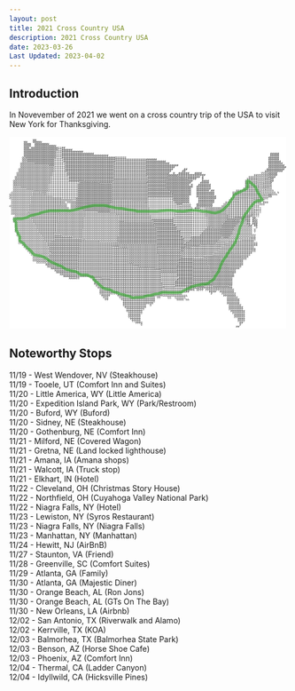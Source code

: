 ```yaml
---
layout: post
title: 2021 Cross Country USA
description: 2021 Cross Country USA
date: 2023-03-26
Last Updated: 2023-04-02
---
```

## Introduction
In Novevember of 2021 we went on a cross country trip of the USA to visit New York for Thanksgiving.

![2021 Cross country Roadtrip](/assets/images/2021xcountry.png)

## Noteworthy Stops
11/19 - West Wendover, NV (Steakhouse)    
11/19 - Tooele, UT (Comfort Inn and Suites)    
11/20 - Little America, WY (Little America)    
11/20 - Expedition Island Park, WY (Park/Restroom)  
11/20 - Buford, WY (Buford)  
11/20 - Sidney, NE (Steakhouse)  
11/20 - Gothenburg, NE (Comfort Inn)  
11/21 - Milford, NE (Covered Wagon)  
11/21 - Gretna, NE (Land locked lighthouse)  
11/21 - Amana, IA (Amana shops)  
11/21 - Walcott, IA (Truck stop)  
11/21 - Elkhart, IN (Hotel)  
11/22 - Cleveland, OH (Christmas Story House)  
11/22 - Northfield, OH (Cuyahoga Valley National Park)  
11/22 - Niagra Falls, NY (Hotel)  
11/23 - Lewiston, NY (Syros Restaurant)   
11/23 - Niagra Falls, NY (Niagra Falls)  
11/23 - Manhattan, NY (Manhattan)  
11/24 - Hewitt, NJ (AirBnB)  
11/27 - Staunton, VA (Friend)  
11/28 - Greenville, SC (Comfort Suites)  
11/29 - Atlanta, GA (Family)  
11/30 - Atlanta, GA (Majestic Diner)  
11/30 - Orange Beach, AL (Ron Jons)  
11/30 - Orange Beach, AL (GTs On The Bay)  
11/30 - New Orleans, LA (Airbnb)  
12/02 - San Antonio, TX (Riverwalk and Alamo)  
12/02 - Kerrville, TX (KOA)  
12/03 - Balmorhea, TX (Balmorhea State Park)  
12/03 - Benson, AZ (Horse Shoe Cafe)  
12/03 - Phoenix, AZ (Comfort Inn)  
12/04 - Thermal, CA (Ladder Canyon)  
12/04 - Idyllwild, CA (Hicksville Pines)  